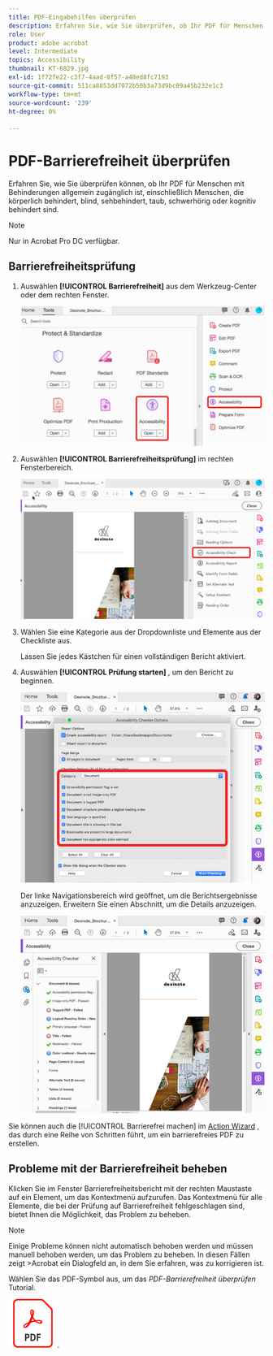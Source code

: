 ```yaml
---
title: PDF-Eingabehilfen überprüfen
description: Erfahren Sie, wie Sie überprüfen, ob Ihr PDF für Menschen mit Behinderungen allgemein zugänglich ist
role: User
product: adobe acrobat
level: Intermediate
topics: Accessibility
thumbnail: KT-6829.jpg
exl-id: 1f72fe22-c3f7-4aad-8f57-a48ed8fc7193
source-git-commit: 511ca8853dd7072b50b3a73d9bc09a45b232e1c3
workflow-type: tm+mt
source-wordcount: '239'
ht-degree: 0%

---
```


# PDF-Barrierefreiheit überprüfen

Erfahren Sie, wie Sie überprüfen können, ob Ihr PDF für Menschen mit Behinderungen allgemein zugänglich ist, einschließlich Menschen, die körperlich behindert, blind, sehbehindert, taub, schwerhörig oder kognitiv behindert sind.

>[!NOTE]
>
>Nur in Acrobat Pro DC verfügbar.

## Barrierefreiheitsprüfung

1. Auswählen **[!UICONTROL Barrierefreiheit]** aus dem Werkzeug-Center oder dem rechten Fenster.

   ![Eingabehilfen Schritt 1](../assets/Accessibility_1.png)

1. Auswählen **[!UICONTROL Barrierefreiheitsprüfung]** im rechten Fensterbereich.

   ![Eingabehilfen Schritt 2](../assets/Accessibility_2.png)

1. Wählen Sie eine Kategorie aus der Dropdownliste und Elemente aus der Checkliste aus.

   Lassen Sie jedes Kästchen für einen vollständigen Bericht aktiviert.

1. Auswählen **[!UICONTROL Prüfung starten]** , um den Bericht zu beginnen.

   ![Eingabehilfen Schritt 3](../assets/Accessibility_3.png)

   Der linke Navigationsbereich wird geöffnet, um die Berichtsergebnisse anzuzeigen. Erweitern Sie einen Abschnitt, um die Details anzuzeigen.

   ![Eingabehilfen Schritt 4](../assets/Accessibility_4.png)

Sie können auch die [!UICONTROL Barrierefrei machen] im [Action Wizard](https://experienceleague.adobe.com/docs/document-cloud-learn/acrobat-learning/advanced-tasks/action.html) , das durch eine Reihe von Schritten führt, um ein barrierefreies PDF zu erstellen.

## Probleme mit der Barrierefreiheit beheben

Klicken Sie im Fenster Barrierefreiheitsbericht mit der rechten Maustaste auf ein Element, um das Kontextmenü aufzurufen. Das Kontextmenü für alle Elemente, die bei der Prüfung auf Barrierefreiheit fehlgeschlagen sind, bietet Ihnen die Möglichkeit, das Problem zu beheben.

>[!NOTE]
>
>Einige Probleme können nicht automatisch behoben werden und müssen manuell behoben werden, um das Problem zu beheben. In diesen Fällen zeigt >Acrobat ein Dialogfeld an, in dem Sie erfahren, was zu korrigieren ist.

Wählen Sie das PDF-Symbol aus, um das *PDF-Barrierefreiheit überprüfen* Tutorial.

[![Tutorial zur Barrierefreiheit herunterladen](../assets/acrobat_PDF_96.png)](../assets/AcrobatDCAccessible.pdf).
